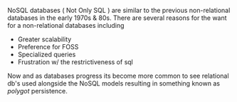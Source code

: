 NoSQL databases ( Not Only SQL ) are similar to the previous non-relational databases in the early 1970s & 80s. There are several reasons for the want for a non-relational databases including

* Greater scalability
* Preference for FOSS
* Specialized queries
* Frustration w/ the restrictiveness of sql

Now and as databases progress its become more common to see relational db's used alongside the NoSQL models resulting in something known as *polygot* persistence.